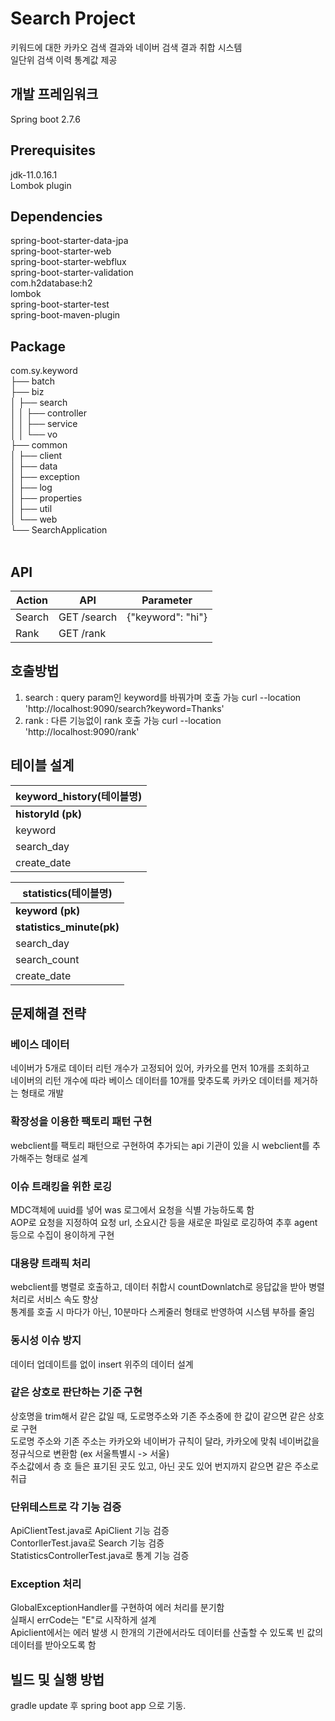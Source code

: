 # Search Project
키워드에 대한 카카오 검색 결과와 네이버 검색 결과 취합 시스템 <br/>
일단위 검색 이력 통계값 제공

## 개발 프레임워크
Spring boot 2.7.6

## Prerequisites
jdk-11.0.16.1 <br/>
Lombok plugin <br/>

## Dependencies
spring-boot-starter-data-jpa <br/>
spring-boot-starter-web <br/>
spring-boot-starter-webflux <br/>
spring-boot-starter-validation <br/>
com.h2database:h2 <br/>
lombok <br/>
spring-boot-starter-test <br/>
spring-boot-maven-plugin <br/>

## Package
com.sy.keyword<br/>
├── batch<br/>
├── biz<br/>
│   ├── search<br/>
│   │   ├── controller<br/>
│   │   ├── service<br/>
│   │   └── vo<br/>
├── common<br/>
│   ├── client<br/>
│   ├── data<br/>
│   ├── exception<br/>
│   ├── log<br/>
│   ├── properties<br/>
│   ├── util<br/>
│   └── web<br/>
└── SearchApplication<br/>
<br/>
## API
|Action|API|Parameter|
|------|------|------|
|Search|GET /search|{"keyword": "hi"}|
|Rank|GET /rank||

## 호출방법
1. search : query param인 keyword를 바꿔가며 호출 가능
curl --location 'http://localhost:9090/search?keyword=Thanks'
2. rank : 다른 기능없이 rank 호출 가능
curl --location 'http://localhost:9090/rank'

## 테이블 설계
|keyword_history(테이블명)|
|------|
|**historyId (pk)**|
|keyword|
|search_day|
|create_date|

|statistics(테이블명)|
|------|
|**keyword (pk)**|
|**statistics_minute(pk)**|
|search_day|
|search_count|
|create_date|

## 문제해결 전략
### 베이스 데이터
네이버가 5개로 데이터 리턴 개수가 고정되어 있어, 카카오를 먼저 10개를 조회하고 </br>
네이버의 리턴 개수에 따라 베이스 데이터를 10개를 맞추도록 카카오 데이터를 제거하는 형태로 개발
### 확장성을 이용한 팩토리 패턴 구현
webclient를 팩토리 패턴으로 구현하여 추가되는 api 기관이 있을 시 webclient를 추가해주는 형태로 설계 </br>
### 이슈 트래킹을 위한 로깅
MDC객체에 uuid를 넣어 was 로그에서 요청을 식별 가능하도록 함 </br>
AOP로 요청을 지정하여 요청 url, 소요시간 등을 새로운 파일로 로깅하여 추후 agent등으로 수집이 용이하게 구현 </br> 
### 대용량 트래픽 처리
webclient를 병렬로 호출하고, 데이터 취합시 countDownlatch로 응답값을 받아 병렬처리로 서비스 속도 향상 </br>
통계를 호출 시 마다가 아닌, 10분마다 스케줄러 형태로 반영하여 시스템 부하를 줄임
### 동시성 이슈 방지
데이터 업데이트를 없이 insert 위주의 데이터 설계
### 같은 상호로 판단하는 기준 구현
상호명을 trim해서 같은 값일 때, 도로명주소와 기존 주소중에 한 값이 같으면 같은 상호로 구현<br/>
도로명 주소와 기존 주소는 카카오와 네이버가 규칙이 달라, 카카오에 맞춰 네이버값을 정규식으로 변환함 (ex 서울특별시 -> 서울) <br/>
주소값에서 층 호 들은 표기된 곳도 있고, 아닌 곳도 있어 번지까지 같으면 같은 주소로 취급 <br/>
### 단위테스트로 각 기능 검증
ApiClientTest.java로 ApiClient 기능 검증 <br/>
ContorllerTest.java로 Search 기능 검증 <br/>
StatisticsControllerTest.java로 통계 기능 검증
### Exception 처리
GlobalExceptionHandler를 구현하여 에러 처리를 분기함 </br>
실패시 errCode는 "E"로 시작하게 설계 </br>
Apiclient에서는 에러 발생 시 한개의 기관에서라도 데이터를 산출할 수 있도록 빈 값의 데이터를 받아오도록 함
## 빌드 및 실행 방법
gradle update 후 spring boot app 으로 기동.

